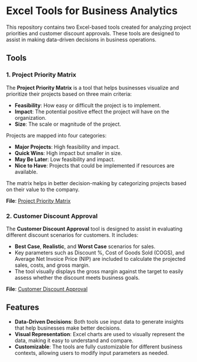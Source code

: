 # Excel Tools for Business Analytics

This repository contains two Excel-based tools created for analyzing project priorities and customer discount approvals. These tools are designed to assist in making data-driven decisions in business operations.

## Tools

### 1. Project Priority Matrix
The **Project Priority Matrix** is a tool that helps businesses visualize and prioritize their projects based on three main criteria:
- **Feasibility**: How easy or difficult the project is to implement.
- **Impact**: The potential positive effect the project will have on the organization.
- **Size**: The scale or magnitude of the project.

Projects are mapped into four categories:
- **Major Projects**: High feasibility and impact.
- **Quick Wins**: High impact but smaller in size.
- **May Be Later**: Low feasibility and impact.
- **Nice to Have**: Projects that could be implemented if resources are available.

The matrix helps in better decision-making by categorizing projects based on their value to the company.

**File**: [Project Priority Matrix](https://github.com/Ranjith-Senthilkumar/Excel-Business-Operational-Tools/commit/add8456ca7b39adc99cbc7def5f168cc49b894b0#diff-6d4a3b994dbcd9c345c4c89b272ac980cbe59877dc5153616ee581ef47d06569)

### 2. Customer Discount Approval
The **Customer Discount Approval** tool is designed to assist in evaluating different discount scenarios for customers. It includes:
- **Best Case**, **Realistic**, and **Worst Case** scenarios for sales.
- Key parameters such as Discount %, Cost of Goods Sold (COGS), and Average Net Invoice Price (NIP) are included to calculate the projected sales, costs, and gross margin.
- The tool visually displays the gross margin against the target to easily assess whether the discount meets business goals.

**File**: [Customer Discount Approval](https://github.com/Ranjith-Senthilkumar/Excel-Business-Operational-Tools/commit/add8456ca7b39adc99cbc7def5f168cc49b894b0#diff-53808a270c25e1d789a818e226ba98f49d25f17a6263e64234eb259c27d14610)

## Features
- **Data-Driven Decisions**: Both tools use input data to generate insights that help businesses make better decisions.
- **Visual Representation**: Excel charts are used to visually represent the data, making it easy to understand and compare.
- **Customizable**: The tools are fully customizable for different business contexts, allowing users to modify input parameters as needed.

